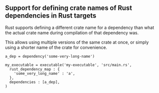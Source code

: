 ## Support for defining crate names of Rust dependencies in Rust targets

Rust supports defining a different crate name for a dependency than what the
actual crate name during compilation of that dependency was.

This allows using multiple versions of the same crate at once, or simply using
a shorter name of the crate for convenience.

```meson
a_dep = dependency('some-very-long-name')

my_executable = executable('my-executable', 'src/main.rs',
  rust_dependency_map : {
    'some_very_long_name' : 'a',
  },
  dependencies : [a_dep],
)
```
